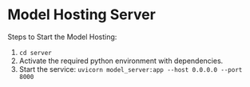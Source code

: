# Model Hosting Server

Steps to Start the Model Hosting:
1. `cd server`
2. Activate the required python environment with dependencies.
3. Start the service: `uvicorn model_server:app --host 0.0.0.0 --port 8000`